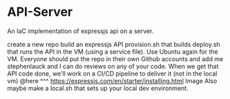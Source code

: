 # API-Server
An IaC implementation of expressjs api on a server.

create a new repo
build an expressjs API
provision.sh that builds
deploy.sh that runs the API in the VM (using a service file). Use Ubuntu again for the VM. Everyone should put the repo in their own Github accounts and add me stephenlauck and I can do reviews on any of your code.
When we get that API code done, we'll work on a CI/CD pipeline to deliver it (not in the local vm)
@here ^^^
https://expressjs.com/en/starter/installing.html
Image
Also maybe make a local.sh that sets up your local dev environment.
